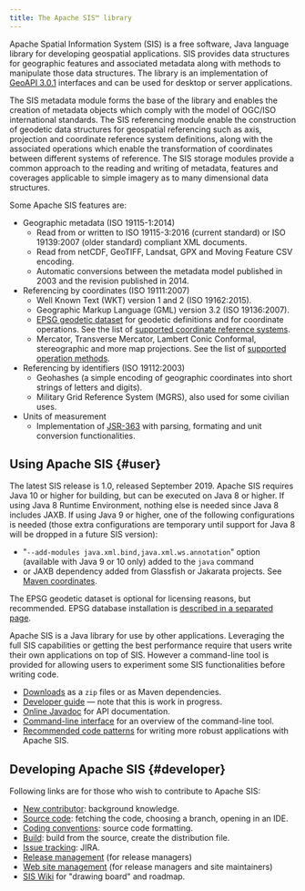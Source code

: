 ```yaml
---
title: The Apache SIS™ library
---
```


Apache Spatial Information System (SIS) is a free software, Java language library for developing geospatial applications.
SIS provides data structures for geographic features and associated metadata along with methods to manipulate those data structures.
The library is an implementation of [GeoAPI 3.0.1][geoapi] interfaces and can be used for desktop or server applications.

The SIS metadata module forms the base of the library and enables the creation of metadata objects which comply with the model of OGC/ISO international standards.
The SIS referencing module enable the construction of geodetic data structures for geospatial referencing such as axis, projection and coordinate reference system definitions,
along with the associated operations which enable the transformation of coordinates between different systems of reference.
The SIS storage modules provide a common approach to the reading and writing of metadata, features and coverages
applicable to simple imagery as to many dimensional data structures.

Some Apache SIS features are:

* Geographic metadata (ISO 19115-1:2014)
  * Read from or written to ISO 19115-3:2016 (current standard) or ISO 19139:2007 (older standard) compliant XML documents.
  * Read from netCDF, GeoTIFF, Landsat, GPX and Moving Feature CSV encoding.
  * Automatic conversions between the metadata model published in 2003 and the revision published in 2014.
* Referencing by coordinates (ISO 19111:2007)
  * Well Known Text (WKT) version 1 and 2 (ISO 19162:2015).
  * Geographic Markup Language (GML) version 3.2 (ISO 19136:2007).
  * [EPSG geodetic dataset](epsg.html) for geodetic definitions and for coordinate operations.
    See the list of [supported coordinate reference systems](tables/CoordinateReferenceSystems.html).
  * Mercator, Transverse Mercator, Lambert Conic Conformal, stereographic and more map projections.
    See the list of [supported operation methods](tables/CoordinateOperationMethods.html).
* Referencing by identifiers (ISO 19112:2003)
  * Geohashes (a simple encoding of geographic coordinates into short strings of letters and digits).
  * Military Grid Reference System (MGRS), also used for some civilian uses.
* Units of measurement
  * Implementation of [JSR-363](https://www.jcp.org/aboutJava/communityprocess/final/jsr363/index.html)
    with parsing, formating and unit conversion functionalities.

## Using Apache SIS    {#user}

The latest SIS release is 1.0, released September 2019.
Apache SIS requires Java 10 or higher for building, but can be executed on Java 8 or higher.
If using Java 8 Runtime Environment, nothing else is needed since Java 8 includes JAXB.
If using Java 9 or higher, one of the following configurations is needed
(those extra configurations are temporary until support for Java 8 will be dropped in a future SIS version):

* "`--add-modules java.xml.bind,java.xml.ws.annotation`" option (available with Java 9 or 10 only) added to the `java` command
* or JAXB dependency added from Glassfish or Jakarata projects. See [Maven coordinates](downloads.html#maven).

The EPSG geodetic dataset is optional for licensing reasons, but recommended.
EPSG database installation is [described in a separated page](epsg.html).

Apache SIS is a Java library for use by other applications.
Leveraging the full SIS capabilities or getting the best performance require that users write their own applications on top of SIS.
However a command-line tool is provided for allowing users to experiment some SIS functionalities before writing code.

* [Downloads](downloads.html) as a `zip` files or as Maven dependencies.
* [Developer guide](book/index.html) — note that this is work in progress.
* [Online Javadoc](apidocs/index.html) for API documentation.
* [Command-line interface](command-line.html) for an overview of the command-line tool.
* [Recommended code patterns](code-patterns.html) for writing more robust applications with Apache SIS.

## Developing Apache SIS    {#developer}

Following links are for those who wish to contribute to Apache SIS:

* [New contributor](contributor.html): background knowledge.
* [Source code](source.html): fetching the code, choosing a branch, opening in an IDE.
* [Coding conventions](coding-conventions.html): source code formatting.
* [Build](build.html): build from the source, create the distribution file.
* [Issue tracking][JIRA]: JIRA.
* [Release management](release-management.html) (for release managers)
* [Web site management](site-management.html) (for release managers and site maintainers)
* [SIS Wiki][wiki] for "drawing board" and roadmap.

[geoapi]: http://www.geoapi.org/
[wiki]:   http://cwiki.apache.org/confluence/display/SIS
[JIRA]:   http://issues.apache.org/jira/browse/SIS
